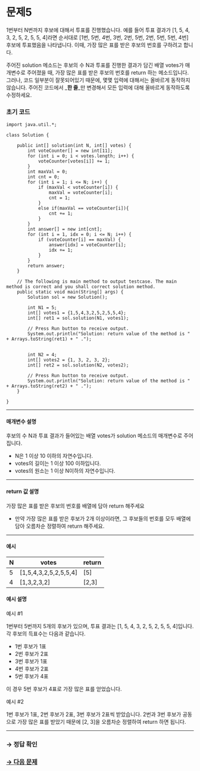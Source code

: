 # 문제5

1번부터 N번까지 후보에 대해서 투표를 진행했습니다. 예를 들어 투표 결과가 [1, 5, 4, 3, 2, 5, 2, 5, 5, 4]라면 순서대로 [1번, 5번, 4번, 3번, 2번, 5번, 2번, 5번, 5번, 4번] 후보에 투표했음을 나타냅니다. 이때, 가장 많은 표를 받은 후보의 번호를 구하려고 합니다.

주어진 solution 메소드는 후보의 수 N과 투표를 진행한 결과가 담긴 배열 votes가 매개변수로 주어졌을 때, 가장 많은 표를 받은 후보의 번호를 return 하는 메소드입니다. 그러나, 코드 일부분이 잘못되어있기 때문에, 몇몇 입력에 대해서는 올바르게 동작하지 않습니다. 주어진 코드에서 _**한 줄**_만 변경해서 모든 입력에 대해 올바르게 동작하도록 수정하세요.

### 초기 코드

```
import java.util.*;

class Solution {

    public int[] solution(int N, int[] votes) {
        int voteCounter[] = new int[11];
        for (int i = 0; i < votes.length; i++) {
            voteCounter[votes[i]] += 1;
        }
        int maxVal = 0;
        int cnt = 0;
        for (int i = 1; i <= N; i++) {
            if (maxVal < voteCounter[i]) {
                maxVal = voteCounter[i];
                cnt = 1;
            }
            else if(maxVal == voteCounter[i]){
                cnt += 1;
            }
        }
        int answer[] = new int[cnt];
        for (int i = 1, idx = 0; i <= N; i++) {
            if (voteCounter[i] == maxVal) {
                answer[idx] = voteCounter[i];
                idx += 1;
            }
        }
        return answer;
    }
    
    // The following is main method to output testcase. The main method is correct and you shall correct solution method.
    public static void main(String[] args) {
        Solution sol = new Solution();
        
        int N1 = 5;
        int[] votes1 = {1,5,4,3,2,5,2,5,5,4};
        int[] ret1 = sol.solution(N1, votes1);
 
        // Press Run button to receive output. 
        System.out.println("Solution: return value of the method is " + Arrays.toString(ret1) + " .");
        

        int N2 = 4;
        int[] votes2 = {1, 3, 2, 3, 2};
        int[] ret2 = sol.solution(N2, votes2);
 
        // Press Run button to receive output. 
        System.out.println("Solution: return value of the method is " + Arrays.toString(ret2) + " .");
    }
    
}
```

---

#### 매개변수 설명
후보의 수 N과 투표 결과가 들어있는 배열 votes가 solution 메소드의 매개변수로 주어집니다.

* N은 1 이상 10 이하의 자연수입니다.
* votes의 길이는 1 이상 100 이하입니다.
* votes의 원소는 1 이상 N이하의 자연수입니다.

---

#### return 값 설명
가장 많은 표를 받은 후보의 번호를 배열에 담아 return 해주세요
* 만약 가장 많은 표를 받은 후보가 2개 이상이라면, 그 후보들의 번호를 모두 배열에 담아 오름차순 정렬하여 return 해주세요.

---

#### 예시

| N | votes                 | return |
|---|-----------------------|--------|
| 5 | [1,5,4,3,2,5,2,5,5,4] | [5]    |
| 4 | [1,3,2,3,2]           | [2,3]  |

#### 예시 설명

예시 #1

1번부터 5번까지 5개의 후보가 있으며, 투표 결과는 [1, 5, 4, 3, 2, 5, 2, 5, 5, 4]입니다. 각 후보의 득표수는 다음과 같습니다.

* 1번 후보가 1표
* 2번 후보가 2표
* 3번 후보가 1표
* 4번 후보가 2표
* 5번 후보가 4표

이 경우 5번 후보가 4표로 가장 많은 표를 얻었습니다.

예시 #2

1번 후보가 1표, 2번 후보가 2표, 3번 후보가 2표씩 받았습니다. 2번과 3번 후보가 공동으로 가장 많은 표를 받았기 때문에 [2, 3]을 오름차순 정렬하여 return 하면 됩니다.

---

### → 정답 확인

### [→ 다음 문제](https://github.com/tnehf18/cosPro/blob/main/java/ex_1st_01/no_06/desc_06.md "cosPro 1급 Java 1차 6번 문제")
